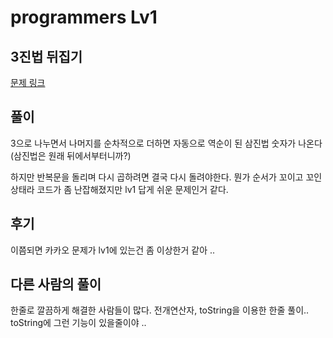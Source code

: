 # programmers Lv1

## 3진법 뒤집기

[문제 링크](https://programmers.co.kr/learn/courses/30/lessons/68935)

## 풀이

3으로 나누면서 나머지를 순차적으로 더하면 자동으로 역순이 된 삼진법 숫자가 나온다(삼진법은 원래 뒤에서부터니까?)

하지만 반복문을 돌리며 다시 곱하려면 결국 다시 돌려야한다. 뭔가 순서가 꼬이고 꼬인 상태라 코드가 좀 난잡해졌지만 lv1 답게 쉬운 문제인거 같다.



## 후기

이쯤되면 카카오 문제가 lv1에 있는건 좀 이상한거 같아 .. 

## 다른 사람의 풀이

한줄로 깔끔하게 해결한 사람들이 많다. 
전개연산자, toString을 이용한 한줄 풀이.. toString에 그런 기능이 있을줄이야 .. 
